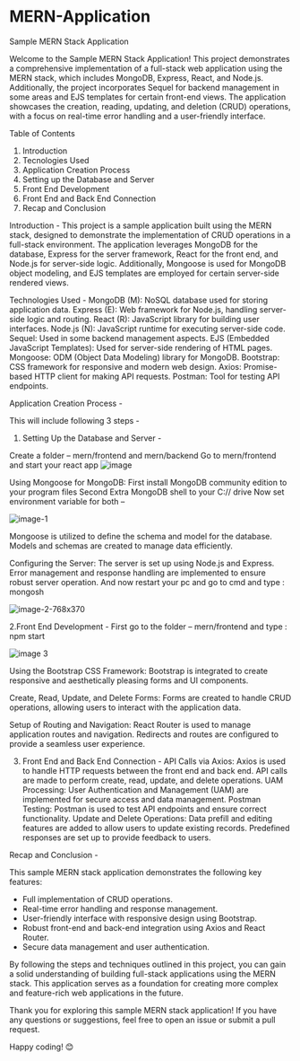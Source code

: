 # MERN-Application

Sample MERN Stack Application

Welcome to the Sample MERN Stack Application! This project demonstrates a comprehensive implementation of a full-stack web application using the MERN stack, which includes MongoDB, Express, React, and Node.js. Additionally, the project incorporates Sequel for backend management in some areas and EJS templates for certain front-end views. The application showcases the creation, reading, updating, and deletion (CRUD) operations, with a focus on real-time error handling and a user-friendly interface.

Table of Contents                                                                                                                                          
1. Introduction
2. Tecnologies Used
3. Application Creation Process
4. Setting up the Database and Server
5. Front End Development
6. Front End and Back End Connection
7. Recap and Conclusion  

Introduction - 
This project is a sample application built using the MERN stack, designed to demonstrate the implementation of CRUD operations in a full-stack environment. The application leverages MongoDB for the database, Express for the server framework, React for the front end, and Node.js for server-side logic. Additionally, Mongoose is used for MongoDB object modeling, and EJS templates are employed for certain server-side rendered views.

Technologies Used - 
MongoDB (M): NoSQL database used for storing application data.
Express (E): Web framework for Node.js, handling server-side logic and routing.
React (R): JavaScript library for building user interfaces.
Node.js (N): JavaScript runtime for executing server-side code.
Sequel: Used in some backend management aspects.
EJS (Embedded JavaScript Templates): Used for server-side rendering of HTML pages.
Mongoose: ODM (Object Data Modeling) library for MongoDB.
Bootstrap: CSS framework for responsive and modern web design.
Axios: Promise-based HTTP client for making API requests.
Postman: Tool for testing API endpoints.

Application Creation Process - 

This will include following 3 steps -

1. Setting Up the Database and Server -

Create a folder – mern/frontend and mern/backend
Go to mern/frontend and start your react app
![image](https://github.com/shwetak28/MERN-Application/assets/139232353/5e3deceb-8145-439f-a694-3bcc72e743e2)

Using Mongoose for MongoDB:
First install MongoDB community edition to your program files
Second Extra MongoDB shell to your C:// drive
Now set environment variable for both –

![image-1](https://github.com/shwetak28/MERN-Application/assets/139232353/5db516dc-52b0-4b96-a535-96af929a9dd7)

Mongoose is utilized to define the schema and model for the database.
Models and schemas are created to manage data efficiently.

Configuring the Server:
The server is set up using Node.js and Express.
Error management and response handling are implemented to ensure robust server operation.
And now restart your pc and go to cmd and type : mongosh

![image-2-768x370](https://github.com/shwetak28/MERN-Application/assets/139232353/70f4de2f-579c-47ef-aaa8-9ce21af86538)

2.Front End Development -
First go to the folder – mern/frontend and type : npm start

![image 3](https://github.com/shwetak28/MERN-Application/assets/139232353/c5bd0496-2e31-45a9-a534-ad1d89cf5deb)

Using the Bootstrap CSS Framework:
Bootstrap is integrated to create responsive and aesthetically pleasing forms and UI components.

Create, Read, Update, and Delete Forms:
Forms are created to handle CRUD operations, allowing users to interact with the application data.

Setup of Routing and Navigation:
React Router is used to manage application routes and navigation.
Redirects and routes are configured to provide a seamless user experience.

3. Front End and Back End Connection -
API Calls via Axios:
Axios is used to handle HTTP requests between the front end and back end.
API calls are made to perform create, read, update, and delete operations.
UAM Processing:
User Authentication and Management (UAM) are implemented for secure access and data management.
Postman Testing:
Postman is used to test API endpoints and ensure correct functionality.
Update and Delete Operations:
Data prefill and editing features are added to allow users to update existing records.
Predefined responses are set up to provide feedback to users.

Recap and Conclusion - 

This sample MERN stack application demonstrates the following key features:
- Full implementation of CRUD operations.
- Real-time error handling and response management.
- User-friendly interface with responsive design using Bootstrap.
- Robust front-end and back-end integration using Axios and React Router.
- Secure data management and user authentication.

By following the steps and techniques outlined in this project, you can gain a solid understanding of building full-stack applications using the MERN stack. This application serves as a foundation for creating more complex and feature-rich web applications in the future.

Thank you for exploring this sample MERN stack application! If you have any questions or suggestions, feel free to open an issue or submit a pull request.

Happy coding! 😊
